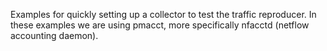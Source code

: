 Examples for quickly setting up a collector to test the traffic reproducer. In these examples we are using pmacct, more specifically nfacctd (netflow accounting daemon).